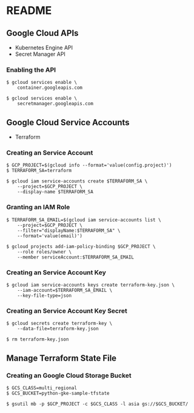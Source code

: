 # README

## Google Cloud APIs

- Kubernetes Engine API
- Secret Manager API

### Enabling the API

```
$ gcloud services enable \
    container.googleapis.com

$ gcloud services enable \
    secretmanager.googleapis.com
```

## Google Cloud Service Accounts

- Terraform

### Creating an Service Account

```
$ GCP_PROJECT=$(gcloud info --format='value(config.project)')
$ TERRAFORM_SA=terraform

$ gcloud iam service-accounts create $TERRAFORM_SA \
    --project=$GCP_PROJECT \
    --display-name $TERRAFORM_SA
```

### Granting an IAM Role

```
$ TERRAFORM_SA_EMAIL=$(gcloud iam service-accounts list \
    --project=$GCP_PROJECT \
    --filter="displayName:$TERRAFORM_SA" \
    --format='value(email)')

$ gcloud projects add-iam-policy-binding $GCP_PROJECT \
    --role roles/owner \
    --member serviceAccount:$TERRAFORM_SA_EMAIL
```

### Creating an Service Account Key

```
$ gcloud iam service-accounts keys create terraform-key.json \
    --iam-account=$TERRAFORM_SA_EMAIL \
    --key-file-type=json
```

### Creating an Service Account Key Secret

```
$ gcloud secrets create terraform-key \
    --data-file=terraform-key.json

$ rm terraform-key.json
```

## Manage Terraform State File

### Creating an Google Cloud Storage Bucket

```
$ GCS_CLASS=multi_regional
$ GCS_BUCKET=python-gke-sample-tfstate

$ gsutil mb -p $GCP_PROJECT -c $GCS_CLASS -l asia gs://$GCS_BUCKET/
```
